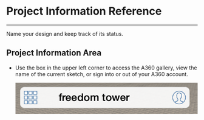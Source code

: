 # Project Information Reference

----

Name your design and keep track of its status.

## Project Information Area

* Use the box in the upper left corner to access the A360 gallery, view the name of the current sketch, or sign into or out of your A360 account. 
    
    ![](Images/GUID-D7BDD290-33EB-4978-B03F-18F9F343027E-low.png)
